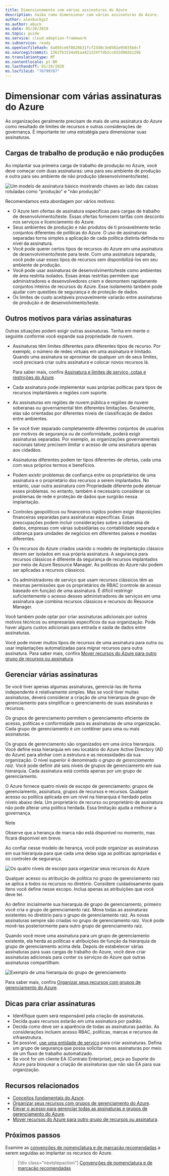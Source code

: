 ```yaml
---
title: Dimensionamento com várias assinaturas do Azure
description: Saiba como dimensionar com várias assinaturas do Azure.
author: alexbuckgit
ms.author: abuck
ms.date: 05/20/2019
ms.topic: guide
ms.service: cloud-adoption-framework
ms.subservice: ready
ms.openlocfilehash: 6a893ce6f8620b31fcf23d8c3e8581e95035bdcf
ms.sourcegitcommit: 2362fb3154a91aa421224ffdb2cc632d982b129b
ms.translationtype: MT
ms.contentlocale: pt-BR
ms.lasthandoff: 01/28/2020
ms.locfileid: "76799787"
---
```

# <a name="scale-with-multiple-azure-subscriptions"></a>Dimensionar com várias assinaturas do Azure

As organizações geralmente precisam de mais de uma assinatura do Azure como resultado de limites de recursos e outras considerações de governança. É importante ter uma estratégia para dimensionar suas assinaturas.

## <a name="production-and-nonproduction-workloads"></a>Cargas de trabalho de produção e não produções

Ao implantar sua primeira carga de trabalho de produção no Azure, você deve começar com duas assinaturas: uma para seu ambiente de produção e outra para seu ambiente de não produção (desenvolvimento/teste).

![Um modelo de assinatura básico mostrando chaves ao lado das caixas rotuladas como "produção" e "não produção"](../../_images/ready/basic-subscription-model.png)

Recomendamos esta abordagem por vários motivos:

- O Azure tem ofertas de assinatura específicas para cargas de trabalho de desenvolvimento/teste. Essas ofertas fornecem tarifas com desconto nos serviços e licenciamento do Azure.
- Seus ambientes de produção e não produtos de ti provavelmente terão conjuntos diferentes de políticas do Azure. O uso de assinaturas separadas torna simples a aplicação de cada política distinta definida no nível da assinatura.
- Você pode querer certos tipos de recursos do Azure em uma assinatura de desenvolvimento/teste para teste. Com uma assinatura separada, você pode usar esses tipos de recursos sem disponibilizá-los em seu ambiente de produção.
- Você pode usar assinaturas de desenvolvimento/teste como ambientes de área restrita isolados. Essas áreas restritas permitem que administradores e desenvolvedores criem e desmontem rapidamente conjuntos inteiros de recursos do Azure. Esse isolamento também pode ajudar com questões de segurança e de proteção de dados.
- Os limites de custo aceitáveis provavelmente variarão entre assinaturas de produção e de desenvolvimento/teste.

## <a name="other-reasons-for-multiple-subscriptions"></a>Outros motivos para várias assinaturas

Outras situações podem exigir outras assinaturas. Tenha em mente o seguinte conforme você expande sua propriedade de nuvem.

- Assinaturas têm limites diferentes para diferentes tipos de recurso. Por exemplo, o número de redes virtuais em uma assinatura é limitado. Quando uma assinatura se aproximar de qualquer um de seus limites, você precisará criar outra assinatura e colocar novos recursos lá.

  Para saber mais, confira [Assinatura e limites de serviço, cotas e restrições do Azure](https://docs.microsoft.com/azure/azure-subscription-service-limits).

- Cada assinatura pode implementar suas próprias políticas para tipos de recursos implantáveis e regiões com suporte.

- As assinaturas em regiões de nuvem pública e regiões de nuvem soberanas ou governamental têm diferentes limitações. Geralmente, elas são orientadas por diferentes níveis de classificação de dados entre ambientes.

- Se você tiver separado completamente diferentes conjuntos de usuários por motivos de segurança ou de conformidade, poderá exigir assinaturas separadas. Por exemplo, as organizações governamentais nacionais talvez precisem limitar o acesso de uma assinatura apenas aos cidadãos.

- Assinaturas diferentes podem ter tipos diferentes de ofertas, cada uma com seus próprios termos e benefícios.

- Podem existir problemas de confiança entre os proprietários de uma assinatura e o proprietário dos recursos a serem implantados. No entanto, usar outra assinatura com Propriedade diferente pode atenuar esses problemas. no entanto, também é necessário considerar os problemas de rede e proteção de dados que surgirão nessa implantação.

- Controles geopolíticos ou financeiros rígidos podem exigir disposições financeiras separadas para assinaturas específicas. Essas preocupações podem incluir considerações sobre a soberania de dados, empresas com várias subsidiárias ou contabilidade separada e cobrança para unidades de negócios em diferentes países e moedas diferentes.

- Os recursos do Azure criados usando o modelo de implantação clássico devem ser isolados em sua própria assinatura. A segurança para recursos clássicos é diferente da segurança de recursos implantados por meio de Azure Resource Manager. As políticas do Azure não podem ser aplicadas a recursos clássicos.

- Os administradores de serviço que usam recursos clássicos têm as mesmas permissões que os proprietários de RBAC (controle de acesso baseado em função) de uma assinatura. É difícil restringir suficientemente o acesso desses administradores de serviços em uma assinatura que combina recursos clássicos e recursos do Resource Manager.

Você também pode optar por criar assinaturas adicionais por outros motivos técnicos ou empresariais específicos da sua organização. Pode haver alguns custos adicionais para entrada e saída de dados entre assinaturas.

Você pode mover muitos tipos de recursos de uma assinatura para outra ou usar implantações automatizadas para migrar recursos para outra assinatura. Para saber mais, confira [Mover recursos do Azure para outro grupo de recursos ou assinatura](https://docs.microsoft.com/azure/azure-resource-manager/resource-group-move-resources).

## <a name="manage-multiple-subscriptions"></a>Gerenciar várias assinaturas

Se você tiver apenas algumas assinaturas, gerenciá-las de forma independente é relativamente simples. Mas se você tiver muitas assinaturas, deverá considerar a criação de uma hierarquia de grupo de gerenciamento para simplificar o gerenciamento de suas assinaturas e recursos.

Os grupos de gerenciamento permitem o gerenciamento eficiente de acesso, políticas e conformidade para as assinaturas de uma organização. Cada grupo de gerenciamento é um contêiner para uma ou mais assinaturas.

Os grupos de gerenciamento são organizados em uma única hierarquia. Você define essa hierarquia em seu locatário do Azure Active Directory (AD do Azure) para alinhar com a estrutura e as necessidades da sua organização. O nível superior é denominado o *grupo de gerenciamento raiz*. Você pode definir até seis níveis de grupos de gerenciamento em sua hierarquia. Cada assinatura está contida apenas por um grupo de gerenciamento.

O Azure fornece quatro níveis de escopo de gerenciamento: grupos de gerenciamento, assinatura, grupos de recursos e recursos. Qualquer acesso ou política aplicada em um nível na hierarquia é herdado pelos níveis abaixo dela. Um proprietário de recurso ou proprietário de assinatura não pode alterar uma política herdada. Essa limitação ajuda a melhorar a governança.

> [!NOTE]
> Observe que a herança de marca não está disponível no momento, mas ficará disponível em breve.

Ao confiar nesse modelo de herança, você pode organizar as assinaturas em sua hierarquia para que cada uma delas siga as políticas apropriadas e os controles de segurança.

![Os quatro níveis de escopo para organizar seus recursos do Azure](../../ready/azure-setup-guide/media/organize-resources/scope-levels.png)

Qualquer acesso ou atribuição de política no grupo de gerenciamento raiz se aplica a todos os recursos no diretório. Considere cuidadosamente quais itens você define nesse escopo. Inclua apenas as atribuições que você deve ter.

Ao definir inicialmente sua hierarquia de grupo de gerenciamento, primeiro você cria o grupo de gerenciamento raiz. Mova todas as assinaturas existentes no diretório para o grupo de gerenciamento raiz. As novas assinaturas sempre são criadas no grupo de gerenciamento raiz. Você pode movê-las posteriormente para outro grupo de gerenciamento raiz.

Quando você move uma assinatura para um grupo de gerenciamento existente, ela herda as políticas e atribuições de função da hierarquia de grupo de gerenciamento acima dela. Depois de estabelecer várias assinaturas para suas cargas de trabalho do Azure, você deve criar assinaturas adicionais para conter os serviços do Azure que outras assinaturas compartilham.

![Exemplo de uma hierarquia do grupo de gerenciamento](../../_images/ready/management-group-hierarchy.png)

Para saber mais, confira [Organizar seus recursos com grupos de gerenciamento do Azure](https://docs.microsoft.com/azure/governance/management-groups).

## <a name="tips-for-creating-new-subscriptions"></a>Dicas para criar assinaturas

- Identifique quem será responsável pela criação de assinaturas.
- Decida quais recursos estarão em uma assinatura por padrão.
- Decida como deve ser a aparência de todas as assinaturas padrão. As considerações incluem acesso RBAC, políticas, marcas e recursos de infraestrutura.
- Se possível, [use uma entidade de serviço](https://docs.microsoft.com/azure/azure-resource-manager/grant-access-to-create-subscription) para criar assinaturas. Defina um grupo de segurança que possa solicitar novas assinaturas por meio de um fluxo de trabalho automatizado.
- Se você for um cliente EA (Contrato Enterprise), peça ao Suporte do Azure para bloquear a criação de assinaturas que não são EA para sua organização.

## <a name="related-resources"></a>Recursos relacionados

- [Conceitos fundamentais do Azure](../considerations/fundamental-concepts.md).
- [Organizar seus recursos com grupos de gerenciamento do Azure](https://docs.microsoft.com/azure/governance/management-groups).
- [Elevar o acesso para gerenciar todas as assinaturas e grupos de gerenciamento do Azure](https://docs.microsoft.com/azure/role-based-access-control/elevate-access-global-admin).
- [Mover recursos do Azure para outro grupo de recursos ou assinatura](https://docs.microsoft.com/azure/azure-resource-manager/resource-group-move-resources).

## <a name="next-steps"></a>Próximos passos

Examine as [convenções de nomenclatura e de marcação recomendadas](./naming-and-tagging.md) a serem seguidas ao implantar os recursos do Azure.

> [!div class="nextstepaction"]
> [Convenções de nomenclatura e de marcação recomendadas](./naming-and-tagging.md)
